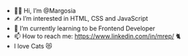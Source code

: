 - 🙋‍♀️ Hi, I’m @Margosia
- ✍️ I’m interested in HTML, CSS and JavaScript
- 📖 I’m currently learning to be Frontend Developer
- 📫 How to reach me: https://www.linkedin.com/in/mrep/  🐈
- I love Cats 😻

<!---
Margosia/Margosia is a ✨ special ✨ repository because its `README.md` (this file) appears on your GitHub profile.
You can click the Preview link to take a look at your changes.
--->
